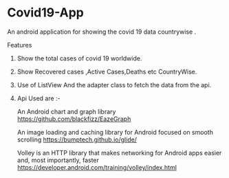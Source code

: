 # Covid19-App
An android application for showing the covid 19 data countrywise .

Features
1. Show the total cases of covid 19 worldwide.
2. Show Recovered cases ,Active Cases,Deaths etc CountryWise.
3. Use of ListView And the adapter class to fetch the data from the api.
4. Api Used are :-

    An Android chart and graph library  https://github.com/blackfizz/EazeGraph
    
    An image loading and caching library for Android focused on smooth scrolling  https://bumptech.github.io/glide/
    
    Volley is an HTTP library that makes networking for Android apps easier and, most importantly, faster https://developer.android.com/training/volley/index.html
    
